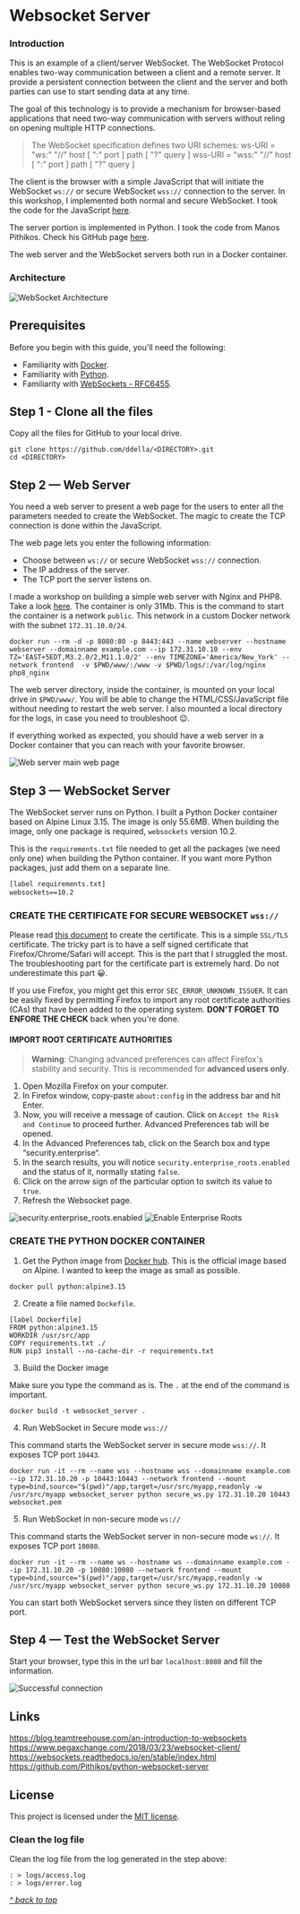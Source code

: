 ﻿
# Websocket Server

### Introduction

This is an example of a client/server WebSocket. The WebSocket Protocol enables two-way communication between a client and a remote server. It provide a persistent connection between the client and the server and both parties can use to start sending data at any time.

The goal of this technology is to provide a mechanism for browser-based applications that need  two-way communication with servers without reling on opening multiple HTTP connections.

>The WebSocket specification defines two URI schemes:
>ws-URI = "ws:" "//" host [ ":" port ] path [ "?" query ]
>wss-URI = "wss:" "//" host [ ":" port ] path [ "?" query ]

The client is the browser with a simple JavaScript that will initiate the WebSocket `ws://` or secure WebSocket `wss://` connection to the server. In this workshop, I implemented both normal and secure WebSocket. I took the code for the JavaScript [here](https://www.pegaxchange.com/2018/03/23/websocket-client/).

The server portion is implemented in Python. I took the code from Manos Pithikos. Check his GitHub page [here](https://github.com/Pithikos/python-websocket-server).

The web server and the WebSocket servers both run in a Docker container.

### Architecture

![WebSocket Architecture](images/architecture.jpg "Architecture")

## Prerequisites

Before you begin with this guide, you'll need the following:

- Familiarity with [Docker](https://www.docker.com/).
- Familiarity with [Python](https://www.python.org/).
- Familiarity with [WebSockets - RFC6455](https://datatracker.ietf.org/doc/html/rfc6455).

## Step 1 - Clone all the files

Copy all the files for GitHub to your local drive.

```command
git clone https://github.com/ddella/<DIRECTORY>.git
cd <DIRECTORY>
```

## Step 2 — Web Server

You need a web server to present a web page for the users to enter all the parameters needed to create the WebSocket. The magic to create the TCP connection is done within the JavaScript.

The web page lets you enter the following information:

- Choose between `ws://` or secure WebSocket `wss://` connection.
- The IP address of the server.
- The TCP port the server listens on.

I made a workshop on building a simple web server with Nginx and PHP8. Take a look [here](https://github.com/ddella/PHP8-Nginx). The container is only 31Mb. This is the command to start the container is a network `public`. This network in a custom Docker network with the subnet `172.31.10.0/24`. 

```command
docker run --rm -d -p 8080:80 -p 8443:443 --name webserver --hostname webserver --domainname example.com --ip 172.31.10.10 --env TZ='EAST+5EDT,M3.2.0/2,M11.1.0/2' --env TIMEZONE='America/New_York' --network frontend  -v $PWD/www/:/www -v $PWD/logs/:/var/log/nginx php8_nginx
```

The web server directory, inside the container, is mounted on your local drive in `$PWD/www/`. You will be able to change the HTML/CSS/JavaScript file without needing to restart the web server. I also mounted a local directory for the logs, in case you need to troubleshoot 😉.

If everything worked as expected, you should have a web server in a Docker container that you can reach with your favorite browser.

![Web server main web page](images/webpage.jpg "Main Web Page")

## Step 3 — WebSocket Server

The WebSocket server runs on Python. I built a Python Docker container based on Alpine Linux 3.15. The image is only 55.6MB. When building the image, only one package is required, `websockets` version 10.2.

This is the `requirements.txt` file needed to get all the packages (we need only one) when building the Python container. If you want more Python packages, just add them on a separate line.

```txt
[label requirements.txt]
websockets==10.2
```

### CREATE THE CERTIFICATE FOR SECURE WEBSOCKET `wss://`

Please read [this document](certificate.md) to create the certificate. This is a simple `SSL/TLS` certificate. The tricky part is to have a self signed certificate that Firefox/Chrome/Safari will accept. This is the part that I struggled the most. The troubleshooting part for the certificate part is extremely hard. Do not underestimate this part 😀.

If you use Firefox, you might get this error `SEC_ERROR_UNKNOWN_ISSUER`. It can be easily fixed by permitting Firefox to import any root certificate authorities (CAs) that have been added to the operating system. **DON'T FORGET TO ENFORE THE CHECK** back when you're done.

#### IMPORT ROOT CERTIFICATE AUTHORITIES

>**Warning**: Changing advanced preferences can affect Firefox's stability and security. This is recommended for **advanced users only**.

1. Open Mozilla Firefox on your computer.
2. In Firefox window, copy-paste `about:config` in the address bar and hit Enter.
3. Now, you will receive a message of caution. Click on `Accept the Risk and Continue` to proceed further. Advanced Preferences tab will be opened.
4. In the Advanced Preferences tab, click on the Search box and type “security.enterprise“.
5. In the search results, you will notice `security.enterprise_roots.enabled` and the status of it, normally stating `false`.
6. Click on the arrow sign of the particular option to switch its value to `true`.
7. Refresh the Websocket page.

![security.enterprise_roots.enabled](images/firefox-SEC_ERROR_UNKNOWN_ISSUER.jpg "Firefox")
![Enable Enterprise Roots](https://support.mozilla.org/en-US/kb/how-disable-enterprise-roots-preference "Enable Enterprise Roots")
### CREATE THE PYTHON DOCKER CONTAINER

1. Get the Python image from [Docker hub](https://hub.docker.com/_/python/). This is the official image based on Alpine. I wanted to keep the image as small as possible.

```command
docker pull python:alpine3.15
```

2. Create a file named `Dockefile`.

```docker
[label Dockerfile]
FROM python:alpine3.15
WORKDIR /usr/src/app
COPY requirements.txt ./
RUN pip3 install --no-cache-dir -r requirements.txt
```

3. Build the Docker image

Make sure you type the command as is. The `.` at the end of the command is important.
```command
docker build -t websocket_server .
```
4. Run WebSocket in Secure mode `wss://`

This command starts the WebSocket server in secure mode `wss://`. It exposes TCP port `10443`.

```command
docker run -it --rm --name wss --hostname wss --domainname example.com --ip 172.31.10.20 -p 10443:10443 --network frontend --mount type=bind,source="$(pwd)"/app,target=/usr/src/myapp,readonly -w /usr/src/myapp websocket_server python secure_ws.py 172.31.10.20 10443 websocket.pem
```

5. Run WebSocket in non-secure mode `ws://`

This command starts the WebSocket server in non-secure mode `ws://`. It exposes TCP port `10080`.

```command
docker run -it --rm --name ws --hostname ws --domainname example.com --ip 172.31.10.20 -p 10080:10080 --network frontend --mount type=bind,source="$(pwd)"/app,target=/usr/src/myapp,readonly -w /usr/src/myapp websocket_server python secure_ws.py 172.31.10.20 10080
```

You can start both WebSocket servers since they listen on different TCP port.

## Step 4 — Test the WebSocket Server

Start your browser, type this in the url bar `localhost:8080` and fill the information.

![Successful connection](images/connect.jpg "Success")

## Links

https://blog.teamtreehouse.com/an-introduction-to-websockets
https://www.pegaxchange.com/2018/03/23/websocket-client/
https://websockets.readthedocs.io/en/stable/index.html
https://github.com/Pithikos/python-websocket-server

## License

This project is licensed under the [MIT license](LICENSE).

### Clean the log file

Clean the log file from the log generated in the step above:
```command
: > logs/access.log
: > logs/error.log
```

[_^ back to top_](Websocket-Server)
